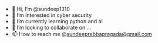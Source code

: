 - 👋 Hi, I’m @sundeep1310
- 👀 I’m interested in cyber security
- 🌱 I’m currently learning python and ai
- 💞️ I’m looking to collaborate on ...
- 📫 How to reach me @sundeeprebbapragada@gmail.com

<!---
sundeep1310/sundeep1310 is a ✨ special ✨ repository because its `README.md` (this file) appears on your GitHub profile.
You can click the Preview link to take a look at your changes.
--->
